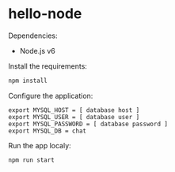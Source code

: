 # hello-node

Dependencies:

* Node.js v6

Install the requirements:

```bash
npm install
```

Configure the application:

```
export MYSQL_HOST = [ database host ]
export MYSQL_USER = [ database user ]
export MYSQL_PASSWORD = [ database password ]
export MYSQL_DB = chat
```

Run the app localy:

```bash
npm run start
```
